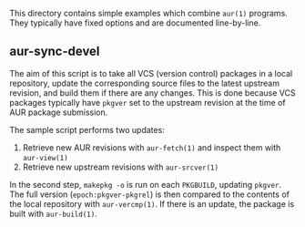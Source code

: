 This directory contains simple examples which combine `aur(1)` programs. They
typically have fixed options and are documented line-by-line.

## aur-sync-devel

The aim of this script is to take all VCS (version control) packages in a local
repository, update the corresponding source files to the latest upstream
revision, and build them if there are any changes. This is done because VCS
packages typically have `pkgver` set to the upstream revision at the time of
AUR package submission.

The sample script performs two updates:
1. Retrieve new AUR revisions with `aur-fetch(1)` and inspect them with `aur-view(1)`
2. Retrieve new upstream revisions with `aur-srcver(1)`

In the second step, `makepkg -o` is run on each `PKGBUILD`, updating `pkgver`.
The full version (`epoch:pkgver-pkgrel`) is then compared to the contents of
the local repository with `aur-vercmp(1)`. If there is an update, the package
is built with `aur-build(1)`.
